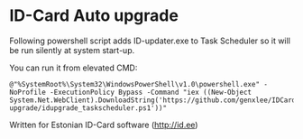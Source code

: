 # ID-Card Auto upgrade
Following powershell script adds ID-updater.exe to Task Scheduler so it will be run silently at system start-up.

You can run it from elevated CMD:

    @"%SystemRoot%\System32\WindowsPowerShell\v1.0\powershell.exe" -NoProfile -ExecutionPolicy Bypass -Command "iex ((New-Object System.Net.WebClient).DownloadString('https://github.com/genxlee/IDCard-upgrade/idupgrade_taskscheduler.ps1'))"
Written for Estonian ID-Card software (http://id.ee)
